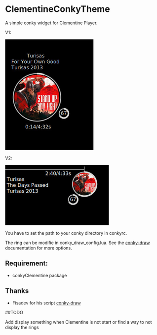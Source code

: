 # ClementineConkyTheme
A simple conky widget for Clementine Player.

V1:

![](images/clementineConkyV1.jpg)


V2:


![](images/clementineConkyV2.jpg)


You have to set the path to your conky directory in conkyrc.

The ring can be modifie in conky_draw_config.lua. See the [conky-draw][fisadevLink] documentation for more options. 


## Requirement:
* conkyClementine package


## Thanks
* Fisadev for his script [conky-draw][fisadevLink]


[fisadevLink]: https://github.com/fisadev/conky-draw


##TODO

Add display something when Clementine is not start or find a way to not display the rings
